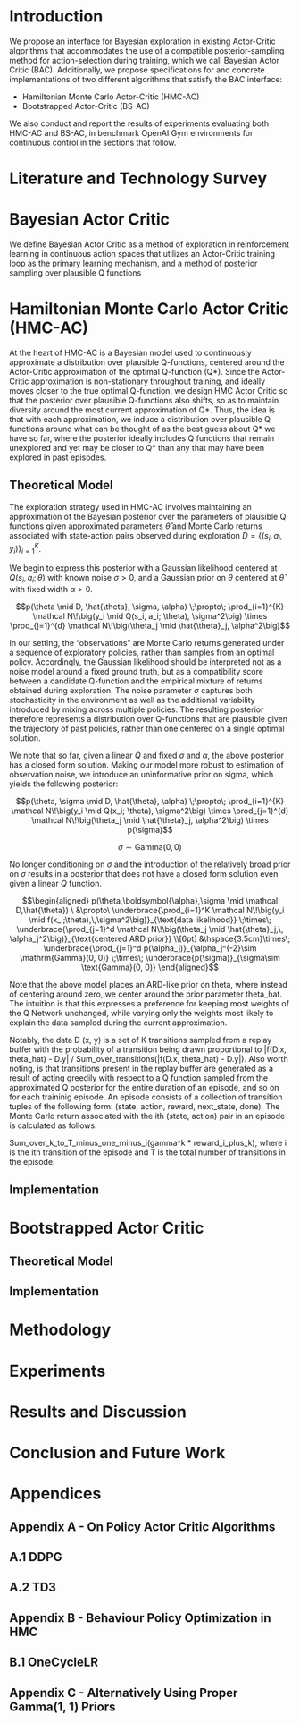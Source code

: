 <!-- about 500 words -->

# Introduction

We propose an interface for Bayesian exploration in existing Actor-Critic algorithms that accommodates the use of a compatible posterior-sampling method for action-selection during training, which we call Bayesian Actor Critic (BAC). Additionally, we propose specifications for and concrete implementations of two different algorithms that satisfy the BAC interface:

-   Hamiltonian Monte Carlo Actor-Critic (HMC-AC)
-   Bootstrapped Actor-Critic (BS-AC)

We also conduct and report the results of experiments evaluating both HMC-AC and BS-AC, in benchmark OpenAI Gym environments for continuous control in the sections that follow.

<!-- about 3000 words -->

# Literature and Technology Survey

# Bayesian Actor Critic

We define Bayesian Actor Critic as a method of exploration in reinforcement learning in continuous action spaces that utilizes an Actor-Critic training loop as the primary learning mechanism, and a method of posterior sampling over plausible Q functions

<!-- about 2000 words -->

# Hamiltonian Monte Carlo Actor Critic (HMC-AC)

At the heart of HMC-AC is a Bayesian model used to continuously approximate a distribution over plausible Q-functions, centered around the Actor-Critic approximation of the optimal Q-function (Q\*). Since the Actor-Critic approximation is non-stationary throughout training, and ideally moves closer to the true optimal Q-function, we design HMC Actor Critic so that the posterior over plausible Q-functions also shifts, so as to maintain diversity around the most current approximation of Q\*. Thus, the idea is that with each approximation, we induce a distribution over plausible Q functions around what can be thought of as the best guess about Q\* we have so far, where the posterior ideally includes Q functions that remain unexplored and yet may be closer to Q\* than any that may have been explored in past episodes.

## Theoretical Model

The exploration strategy used in HMC-AC involves maintaining an approximation of the Bayesian posterior over the parameters of plausible Q functions given approximated parameters $\hat{\theta}$ and Monte Carlo returns associated with state-action pairs observed during exploration $D = \{ (s_i, a_i, y_i) \}_{i=1}^{K}$.

We begin to express this posterior with a Gaussian likelihood centered at $Q(s_i, a_i; \theta)$ with known noise $\sigma > 0$, and a Gaussian prior on $\theta$ centered at $\hat{\theta}$ with fixed width $\alpha > 0$.

```math
p(\theta \mid D, \hat{\theta}, \sigma, \alpha) \;\propto\;
\prod_{i=1}^{K} \mathcal N\!\big(y_i \mid Q(s_i, a_i; \theta), \sigma^2\big)
\times
\prod_{j=1}^{d} \mathcal N\!\big(\theta_j \mid \hat{\theta}_j, \alpha^2\big)
```

In our setting, the “observations” are Monte Carlo returns generated under a sequence of exploratory policies, rather than samples from an optimal policy. Accordingly, the Gaussian likelihood should be interpreted not as a noise model around a fixed ground truth, but as a compatibility score between a candidate Q-function and the empirical mixture of returns obtained during exploration. The noise parameter $\sigma$ captures both stochasticity in the environment as well as the additional variability introduced by mixing across multiple policies. The resulting posterior therefore represents a distribution over Q-functions that are plausible given the trajectory of past policies, rather than one centered on a single optimal solution.

We note that so far, given a linear $Q$ and fixed $\sigma$ and $\alpha$, the above posterior has a closed form solution. Making our model more robust to estimation of observation noise, we introduce an uninformative prior on sigma, which yields the following posterior:

```math
p(\theta, \sigma \mid D, \hat{\theta}, \alpha) \;\propto\;
\prod_{i=1}^{K} \mathcal N\!\big(y_i \mid Q(x_i; \theta), \sigma^2\big)
\times \prod_{j=1}^{d} \mathcal N\!\big(\theta_j \mid \hat{\theta}_j, \alpha^2\big)
\times p(\sigma)
```

```math
\sigma \sim \text{Gamma}(0, 0)
```

No longer conditioning on $\sigma$ and the introduction of the relatively broad prior on $\sigma$ results in a posterior that does not have a closed form solution even given a linear $Q$ function.

```math
\begin{aligned} p(\theta,\boldsymbol{\alpha},\sigma \mid \mathcal D,\hat{\theta}) \ &\propto\ \underbrace{\prod_{i=1}^K \mathcal N\!\big(y_i \mid f(x_i;\theta),\,\sigma^2\big)}_{\text{data likelihood}} \;\times\; \underbrace{\prod_{j=1}^d \mathcal N\!\big(\theta_j \mid \hat{\theta}_j,\, \alpha_j^2\big)}_{\text{centered ARD prior}} \\[6pt] &\hspace{3.5cm}\times\; \underbrace{\prod_{j=1}^d p(\alpha_j)}_{\alpha_j^{-2}\sim \mathrm{Gamma}(0, 0)} \;\times\; \underbrace{p(\sigma)}_{\sigma\sim \text{Gamma}(0, 0)} \end{aligned}
```

Note that the above model places an ARD-like prior on theta, where instead of centering around zero, we center around the prior parameter theta_hat. The intuition is that this expresses a preference for keeping most weights of the Q Network unchanged, while varying only the weights most likely to explain the data sampled during the current approximation.

Notably, the data D (x, y) is a set of K transitions sampled from a replay buffer with the probability of a transition being drawn proportional to |f(D.x, theta_hat) - D.y| / Sum_over_transitions(|f(D.x, theta_hat) - D.y|). Also worth noting, is that transitions present in the replay buffer are generated as a result of acting greedily with respect to a Q function sampled from the approximated Q posterior for the entire duration of an episode, and so on for each traininig episode. An episode consists of a collection of transition tuples of the following form: (state, action, reward, next_state, done). The Monte Carlo return associated with the ith (state, action) pair in an episode is calculated as follows:

Sum_over_k_to_T_minus_one_minus_i(gamma^k \* reward_i_plus_k), where i is the ith transition of the episode and T is the total number of transitions in the episode.

## Implementation

<!-- about 1000 words -->

# Bootstrapped Actor Critic

## Theoretical Model

## Implementation

<!-- about 1000 words -->

# Methodology

<!-- about 500 words -->

# Experiments

<!-- about 1000 words -->

# Results and Discussion

<!-- about 1000 words -->

# Conclusion and Future Work

# Appendices

## Appendix A - On Policy Actor Critic Algorithms

## A.1 DDPG

## A.2 TD3

## Appendix B - Behaviour Policy Optimization in HMC

## B.1 OneCycleLR

## Appendix C - Alternatively Using Proper Gamma(1, 1) Priors
